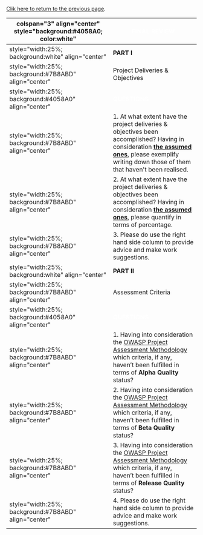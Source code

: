 [Clik here to return to the previous
page](Project_Information:template_Live_CD_2008_Project "wikilink").

| colspan="3" align="center" style="background:\#4058A0; color:white" | <font color="white">**FINAL REVIEW**                                                                                                                                                                                                                                                 |
| ------------------------------------------------------------------- | ------------------------------------------------------------------------------------------------------------------------------------------------------------------------------------------------------------------------------------------------------------------------------------ |
| style="width:25%; background:white" align="center"                  | **PART I**                                                                                                                                                                                                                                                                           |
| style="width:25%; background:\#7B8ABD" align="center"               | Project Deliveries & Objectives                                                                                                                                                                                                                                                      |
| style="width:25%; background:\#4058A0" align="center"               | <font color="white">**QUESTIONS**                                                                                                                                                                                                                                                    |
| style="width:25%; background:\#7B8ABD" align="center"               | 1\. At what extent have the project deliveries & objectives been accomplished? Having in consideration [**the assumed ones**](OWASP_Summer_of_Code_2008_Applications#OWASP_Live_CD_2008_Project "wikilink"), please exemplify writing down those of them that haven't been realised. |
| style="width:25%; background:\#7B8ABD" align="center"               | 2\. At what extent have the project deliveries & objectives been accomplished? Having in consideration [**the assumed ones**](OWASP_Summer_of_Code_2008_Applications#OWASP_Live_CD_2008_Project "wikilink"), please quantify in terms of percentage.                                 |
| style="width:25%; background:\#7B8ABD" align="center"               | 3\. Please do use the right hand side column to provide advice and make work suggestions.                                                                                                                                                                                            |
| style="width:25%; background:white" align="center"                  | **PART II**                                                                                                                                                                                                                                                                          |
| style="width:25%; background:\#7B8ABD" align="center"               | Assessment Criteria                                                                                                                                                                                                                                                                  |
| style="width:25%; background:\#4058A0" align="center"               | <font color="white">**QUESTIONS**                                                                                                                                                                                                                                                    |
| style="width:25%; background:\#7B8ABD" align="center"               | 1\. Having into consideration the [OWASP Project Assessment Methodology](:Category:OWASP_Project_Assessment#Alpha_Quality_Tool_Criteria "wikilink") which criteria, if any, haven’t been fulfilled in terms of **Alpha Quality** status?                                             |
| style="width:25%; background:\#7B8ABD" align="center"               | 2\. Having into consideration the [OWASP Project Assessment Methodology](:Category:OWASP_Project_Assessment#Beta_Quality_Tool_Criteria "wikilink") which criteria, if any, haven’t been fulfilled in terms of **Beta Quality** status?                                               |
| style="width:25%; background:\#7B8ABD" align="center"               | 3\. Having into consideration the [OWASP Project Assessment Methodology](:Category:OWASP_Project_Assessment#Release_Quality_Tool_Criteria "wikilink") which criteria, if any, haven’t been fulfilled in terms of **Release Quality** status?                                         |
| style="width:25%; background:\#7B8ABD" align="center"               | 4\. Please do use the right hand side column to provide advice and make work suggestions.                                                                                                                                                                                            |